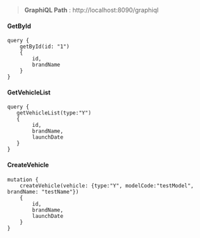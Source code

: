 > **GraphiQL Path** : http://localhost:8090/graphiql


#### GetById
```
query {
    getById(id: "1")
    {
        id,
        brandName
    }
}
```

#### GetVehicleList
```
query {
   getVehicleList(type:"Y")
   {
        id,
        brandName,
        launchDate
   }
}
```

#### CreateVehicle
```
mutation {
    createVehicle(vehicle: {type:"Y", modelCode:"testModel", brandName: "testName"})
    {
        id,
        brandName,
        launchDate
    }
}
```
